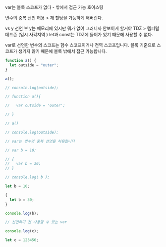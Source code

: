 var는 블록 스코프가 없다 - 밖에서 접근 가능
호이스팅

변수의 중복 선언 허용 > 재 할당을 가능하게 해버린다.

vs y 선언 부
y는 메모리에 있지만 뭐가 없어 그러니까 안보이게 할거야
TDZ > 템퍼럴 데드존 (임시 사각지역 ) let과 const는 TDZ에 들어가 있기 때문에 사용할 수 없다.

var로 선언한 변수의 스코프는 함수 스코프이거나 전역 스코프입니다.
블록 기준으로 스코프가 생기지 않기 때문에 블록 밖에서 접근 가능합니다.

```js
function a() {
  let outside = "outer";
}

a();

// console.log(outside);

// function a(){

//   var outside = 'outer';

// }

// a()

// console.log(outside);

// var는 변수의 중복 선언을 허용합니다

// var b = 10;

// {
//   var b = 30;
// }

// console.log( b );

let b = 10;

{
  let b = 30;
}

console.log(b);

// 선언하기 전 사용할 수 있는 var

console.log(c);

let c = 123456;
```

